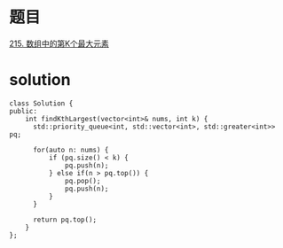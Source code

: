 # 题目

[215. 数组中的第K个最大元素](https://leetcode-cn.com/problems/kth-largest-element-in-an-array/)

# solution
```
class Solution {
public:
    int findKthLargest(vector<int>& nums, int k) {
      std::priority_queue<int, std::vector<int>, std::greater<int>> pq;

      for(auto n: nums) {
          if (pq.size() < k) {
              pq.push(n);
          } else if(n > pq.top()) {
              pq.pop();
              pq.push(n);
          }
      }

      return pq.top();
    }
};
```
